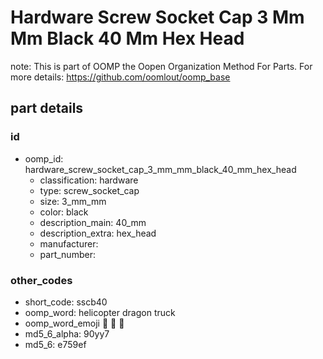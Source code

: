# Hardware Screw Socket Cap 3 Mm Mm Black 40 Mm Hex Head  

note: This is part of OOMP the Oopen Organization Method For Parts. For more details: https://github.com/oomlout/oomp_base

##  part details





### id
* oomp_id: hardware_screw_socket_cap_3_mm_mm_black_40_mm_hex_head
  * classification: hardware
  * type: screw_socket_cap
  * size: 3_mm_mm
  * color: black
  * description_main: 40_mm
  * description_extra: hex_head
  * manufacturer: 
  * part_number: 

### other_codes
* short_code: sscb40
* oomp_word: helicopter dragon truck
* oomp_word_emoji :helicopter: :dragon: :truck:
* md5_6_alpha: 90yy7
* md5_6: e759ef